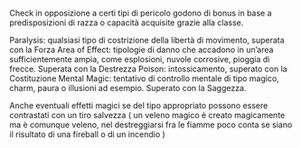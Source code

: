 Check in opposizione a certi tipi di pericolo godono di bonus in base a predisposizioni di razza o capacità acquisite grazie alla classe.


Paralysis: qualsiasi tipo di costrizione della libertà di movimento, superata con la Forza
Area of Effect: tipologie di danno che accadono in un’area sufficientemente ampia, come esplosioni, nuvole corrosive, pioggia di frecce. Superata con la Destrezza
Poison: intossicamento, superato con la Costituzione
Mental Magic: tentativo di controllo mentale di tipo magico, charm, paura o illusioni ad esempio. Superato con la Saggezza.

Anche eventuali effetti magici se del tipo appropriato possono essere contrastati con un tiro salvezza ( un veleno magico è creato magicamente ma è comunque veleno, nel destreggiarsi fra le fiamme poco conta se siano il risultato di una fireball o di un incendio ) 
